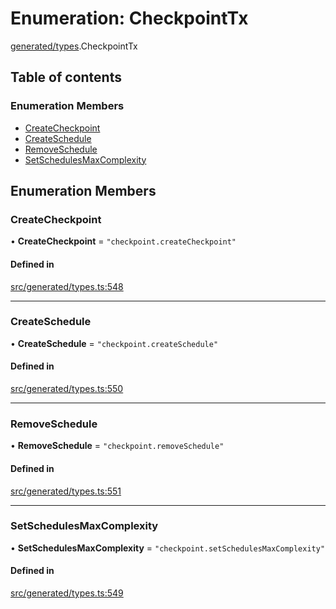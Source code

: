 # Enumeration: CheckpointTx

[generated/types](../wiki/generated.types).CheckpointTx

## Table of contents

### Enumeration Members

- [CreateCheckpoint](../wiki/generated.types.CheckpointTx#createcheckpoint)
- [CreateSchedule](../wiki/generated.types.CheckpointTx#createschedule)
- [RemoveSchedule](../wiki/generated.types.CheckpointTx#removeschedule)
- [SetSchedulesMaxComplexity](../wiki/generated.types.CheckpointTx#setschedulesmaxcomplexity)

## Enumeration Members

### CreateCheckpoint

• **CreateCheckpoint** = ``"checkpoint.createCheckpoint"``

#### Defined in

[src/generated/types.ts:548](https://github.com/PolymeshAssociation/polymesh-private-sdk/blob/2c6aa0b4/src/generated/types.ts#L548)

___

### CreateSchedule

• **CreateSchedule** = ``"checkpoint.createSchedule"``

#### Defined in

[src/generated/types.ts:550](https://github.com/PolymeshAssociation/polymesh-private-sdk/blob/2c6aa0b4/src/generated/types.ts#L550)

___

### RemoveSchedule

• **RemoveSchedule** = ``"checkpoint.removeSchedule"``

#### Defined in

[src/generated/types.ts:551](https://github.com/PolymeshAssociation/polymesh-private-sdk/blob/2c6aa0b4/src/generated/types.ts#L551)

___

### SetSchedulesMaxComplexity

• **SetSchedulesMaxComplexity** = ``"checkpoint.setSchedulesMaxComplexity"``

#### Defined in

[src/generated/types.ts:549](https://github.com/PolymeshAssociation/polymesh-private-sdk/blob/2c6aa0b4/src/generated/types.ts#L549)
